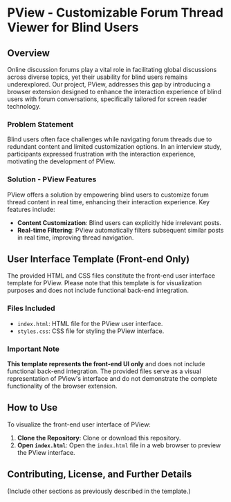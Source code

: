 # PView - Customizable Forum Thread Viewer for Blind Users

## Overview

Online discussion forums play a vital role in facilitating global discussions across diverse topics, yet their usability for blind users remains underexplored. Our project, PView, addresses this gap by introducing a browser extension designed to enhance the interaction experience of blind users with forum conversations, specifically tailored for screen reader technology.

### Problem Statement

Blind users often face challenges while navigating forum threads due to redundant content and limited customization options. In an interview study, participants expressed frustration with the interaction experience, motivating the development of PView.

### Solution - PView Features

PView offers a solution by empowering blind users to customize forum thread content in real time, enhancing their interaction experience. Key features include:

- **Content Customization**: Blind users can explicitly hide irrelevant posts.
- **Real-time Filtering**: PView automatically filters subsequent similar posts in real time, improving thread navigation.

## User Interface Template (Front-end Only)

The provided HTML and CSS files constitute the front-end user interface template for PView. Please note that this template is for visualization purposes and does not include functional back-end integration.

### Files Included

- `index.html`: HTML file for the PView user interface.
- `styles.css`: CSS file for styling the PView interface.

### Important Note

**This template represents the front-end UI only** and does not include functional back-end integration. The provided files serve as a visual representation of PView's interface and do not demonstrate the complete functionality of the browser extension.

## How to Use

To visualize the front-end user interface of PView:

1. **Clone the Repository**: Clone or download this repository.
2. **Open `index.html`**: Open the `index.html` file in a web browser to preview the PView interface.

## Contributing, License, and Further Details

(Include other sections as previously described in the template.)
